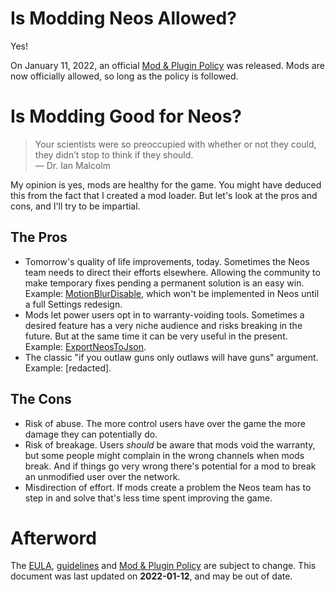 # Is Modding Neos Allowed?

Yes!

On January 11, 2022, an official [Mod & Plugin Policy] was released. Mods are now officially allowed, so long as the policy is followed.

# Is Modding Good for Neos?
> Your scientists were so preoccupied with whether or not they could, they didn’t stop to think if they should.  
> — Dr. Ian Malcolm

My opinion is yes, mods are healthy for the game. You might have deduced this from the fact that I created a mod loader. But let's look at the pros and cons, and I'll try to be impartial.

## The Pros
- Tomorrow's quality of life improvements, today. Sometimes the Neos team needs to direct their efforts elsewhere. Allowing the community to make temporary fixes pending a permanent solution is an easy win. Example: [MotionBlurDisable](https://github.com/zkxs/MotionBlurDisable), which won't be implemented in Neos until a full Settings redesign.
- Mods let power users opt in to warranty-voiding tools. Sometimes a desired feature has a very niche audience and risks breaking in the future. But at the same time it can be very useful in the present. Example: [ExportNeosToJson](https://github.com/zkxs/ExportNeosToJson).
- The classic "if you outlaw guns only outlaws will have guns" argument. Example: \[redacted\].
<!-- - Potential to improve the game. If the planets align, what was once a mod could be integrated into the game proper. But let's be honest, it's going to be easier for Froox to build the feature himself than porting some random garbage code in from a mod... -->
<!-- - Possible source of new developers. If you're hiring someone to program for Neos... why not hire someone who's *already* programming for Neos? -->

## The Cons
- Risk of abuse. The more control users have over the game the more damage they can potentially do.
- Risk of breakage. Users *should* be aware that mods void the warranty, but some people might complain in the wrong channels when mods break. And if things go very wrong there's potential for a mod to break an unmodified user over the network.
- Misdirection of effort. If mods create a problem the Neos team has to step in and solve that's less time spent improving the game.
<!-- - IP ramifications. Modding is a slippery slope to decompiling when the complete lack of documentation leaves you in the dark. But the same can be said for regular plugins. -->

# Afterword
The [EULA], [guidelines] and [Mod & Plugin Policy] are subject to change. This document was last updated on **2022-01-12**, and may be out of date.

[eula]: https://store.steampowered.com/eula/740250_eula_0
[guidelines]: https://docs.google.com/document/d/1mqdbIvbj1b2LeFhNzfAASeTpRZk6vmbXISYLdTXTVR4/edit
[Mod & Plugin Policy]: https://wiki.neos.com/Mod_%26_Plugin_Policy
[privacy policy]: https://wiki.neos.com/Neos_Wiki:Privacy_policy
